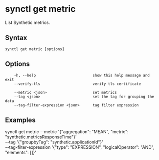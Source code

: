 # synctl get metric
List Synthetic metrics.

## Syntax
```
synctl get metric [options]
```

## Options
```
    -h, --help                          show this help message and exit
    --verify-tls                        verify tls certificate

    --metric <json>                     set metrics
    --tag <json>                        set the tag for grouping the data
    --tag-filter-expression <json>      tag filter expression
```

## Examples
synctl get metric --metric '{"aggregation": "MEAN", "metric": "synthetic.metricsResponseTime"}' \
    --tag '{"groupbyTag": "synthetic.applicationId"}' \
    --tag-filter-expression '{"type": "EXPRESSION", "logicalOperator": "AND", "elements": []}'